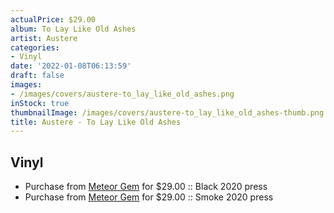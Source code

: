 ```yaml
---
actualPrice: $29.00
album: To Lay Like Old Ashes
artist: Austere
categories:
- Vinyl
date: '2022-01-08T06:13:59'
draft: false
images:
- /images/covers/austere-to_lay_like_old_ashes.png
inStock: true
thumbnailImage: /images/covers/austere-to_lay_like_old_ashes-thumb.png
title: Austere - To Lay Like Old Ashes
---
```


## Vinyl
* Purchase from [Meteor Gem](https://meteor-gem.com/products/austere-to-lay-like-old-ashes) for $29.00 :: Black 2020 press
* Purchase from [Meteor Gem](https://meteor-gem.com/products/austere-to-lay-like-old-ashes) for $29.00 :: Smoke 2020 press

